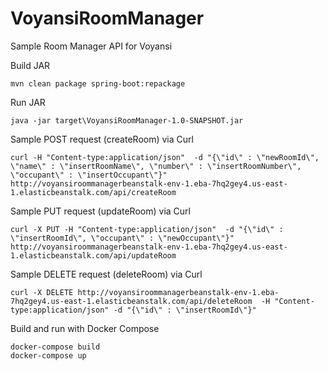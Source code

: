# VoyansiRoomManager
Sample Room Manager API for Voyansi


Build JAR

```
mvn clean package spring-boot:repackage
```

Run JAR

```
java -jar target\VoyansiRoomManager-1.0-SNAPSHOT.jar
```

Sample POST request (createRoom) via Curl

```
curl -H "Content-type:application/json"  -d "{\"id\" : \"newRoomId\", \"name\" : \"insertRoomName\", \"number\" : \"insertRoomNumber\", \"occupant\" : \"insertOccupant\"}" http://voyansiroommanagerbeanstalk-env-1.eba-7hq2gey4.us-east-1.elasticbeanstalk.com/api/createRoom
```

Sample PUT request (updateRoom) via Curl

```
curl -X PUT -H "Content-type:application/json"  -d "{\"id\" : \"insertRoomId\", \"occupant\" : \"newOccupant\"}" http://voyansiroommanagerbeanstalk-env-1.eba-7hq2gey4.us-east-1.elasticbeanstalk.com/api/updateRoom
```

Sample DELETE request (deleteRoom) via Curl

```
curl -X DELETE http://voyansiroommanagerbeanstalk-env-1.eba-7hq2gey4.us-east-1.elasticbeanstalk.com/api/deleteRoom  -H "Content-type:application/json" -d "{\"id\" : \"insertRoomId\"}"
```

Build and run with Docker Compose

```
docker-compose build
docker-compose up
```